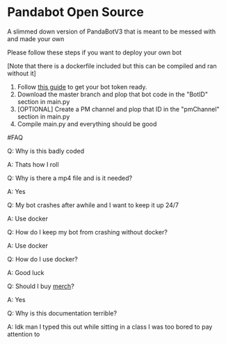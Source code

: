 # Pandabot Open Source
A slimmed down version of PandaBotV3 that is meant to be messed with and made your own

Please follow these steps if you want to deploy your own bot

[Note that there is a dockerfile included but this can be compiled and ran without it]

1. Follow [this guide](https://github.com/reactiflux/discord-irc/wiki/Creating-a-discord-bot-&-getting-a-token) to get your bot token ready.
2. Download the master branch and plop that bot code in the "BotID" section in main.py
3. [OPTIONAL] Create a PM channel and plop that ID in the "pmChannel" section in main.py
4. Compile main.py and everything should be good


#FAQ


Q: Why is this badly coded

A: Thats how I roll


Q: Why is there a mp4 file and is it needed?

A: Yes


Q: My bot crashes after awhile and I want to keep it up 24/7

A: Use docker


Q: How do I keep my bot from crashing without docker?

A: Use docker


Q: How do I use docker?

A: Good luck


Q: Should I buy [merch](https://www.redbubble.com/people/APandaWithAPlan/shop?utm_source=rb-native-app&utm_campaign=share-artist&utm_medium=ios)?

A: Yes


Q: Why is this documentation terrible?

A: Idk man I typed this out while sitting in a class I was too bored to pay attention to
